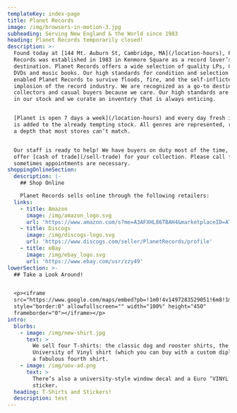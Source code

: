 ```yaml
---
templateKey: index-page
title: Planet Records
image: /img/browsers-in-motion-3.jpg
subheading: Serving New England & the World since 1983
heading: Planet Records temporarily closed!
description: >-
  Found today at [144 Mt. Auburn St, Cambridge, MA](/location-hours), Planet
  Records was established in 1983 in Kenmore Square as a record lover’s
  destination. Planet Records offers a wide selection of quality LPs, CDs and
  DVDs and music books. Our high standards for condition and selection have
  enabled Planet Records to survive floods, fire, and the self-inflicted
  implosion of the record industry. We are recognized as a go-to destination for
  collectors and casual buyers because we care. Our high standards are reflected
  in our stock and we curate an inventory that is always enticing.


  [Planet is open 7 days a week](/location-hours) and every day fresh inventory
  is added to the already tempting stock. All genres are represented, reflecting
  a depth that most stores can’t match.


  Our staff is ready to help! We have buyers on duty most of the time, ready to
  offer [cash of trade](/sell-trade) for your collection. Please call first as
  sometimes appointments are necessary.
shoppingOnlineSection:
  description: |-
    ## Shop Online

    Planet Records sells online through the following retailers:
  links:
    - title: Amazon
      image: /img/amazon_logo.svg
      url: 'https://www.amazon.com/s?me=A3AFXHL86TBAH4&marketplaceID=ATVPDKIKX0DER'
    - title: Discogs
      image: /img/discogs-logo.svg
      url: 'https://www.discogs.com/seller/PlanetRecords/profile'
    - title: eBay
      image: /img/ebay_logo.svg
      url: 'https://www.ebay.com/usr/zzy49'
lowerSection: >-
  ## Take a Look Around!


  <p><iframe
  src="https://www.google.com/maps/embed?pb=!1m0!4v1497283529051!6m8!1m7!1sF%3A-oP2XBrbYM0M%2FWTgtqt-EBII%2FAAAAAAAIpYE%2FfQZf8cDhwwo2QqBIdL-ftSGOv0lC2PMpQCLIB!2m2!1d42.373991749789!2d-71.124894376302!3f237.79806423138288!4f-0.6354177333667508!5f0.40181091464186536"
  style="border:0" allowfullscreen="" width="100%" height="450"
  frameborder="0"></iframe></p>
intro:
  blurbs:
    - image: /img/new-shirt.jpg
      text: >
        We sell four T-shirts: the classic dog and rooster shirts, the
        University of Vinyl shirt (which you can buy with a custom diploma), and
        a fabulous fourth shirt.
    - image: /img/uov-ad.png
      text: >
        There’s also a university-style window decal and a Euro ‘VINYL’ bumper
        sticker.
  heading: T-Shirts and Stickers!
  description: test
---
```


